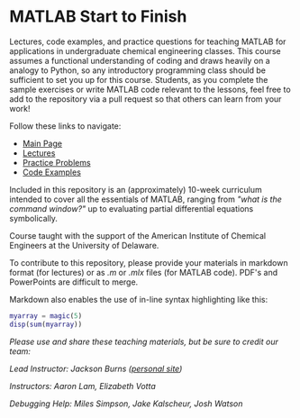 # MATLAB Start to Finish
Lectures, code examples, and practice questions for teaching MATLAB for applications in undergraduate chemical engineering classes. This course assumes a functional
understanding of coding and draws heavily on a analogy to Python, so any introductory programming class should be sufficient to set you up for this course. Students, as you complete
the sample exercises or write MATLAB code relevant to the lessons, feel free to add to the repository via a pull request so that others can learn from your work!

Follow these links to navigate:
- [Main Page](https://jacksonburns.github.io/MATLAB-Start-to-Finish/)
- [Lectures ](https://jacksonburns.github.io/MATLAB-Start-to-Finish/Lectures/Lectures-Landing-Page)
- [Practice Problems](https://jacksonburns.github.io/MATLAB-Start-to-Finish/Practice-Problems/Practice-Problems-Landing-Page)
- [Code Examples](https://jacksonburns.github.io/MATLAB-Start-to-Finish/Code-Examples/Code-Examples-Landing-Page)

Included in this repository is an (approximately) 10-week curriculum intended to cover all the essentials of MATLAB, ranging from *"what is the command window?"* up to evaluating partial differential equations symbolically.

Course taught with the support of the American Institute of Chemical Engineers at the University of Delaware.

To contribute to this repository, please provide your materials in markdown format (for lectures) or as *.m* or *.mlx* files (for MATLAB code). PDF's and PowerPoints are difficult to merge.

Markdown also enables the use of in-line syntax highlighting like this:

```matlab
myarray = magic(5)
disp(sum(myarray))
```

*Please use and share these teaching materials, but be sure to credit our team:*

*Lead Instructor: Jackson Burns ([personal site](https://jacksonwarnerburns.com))*

*Instructors: Aaron Lam, Elizabeth Votta*

*Debugging Help: Miles Simpson, Jake Kalscheur, Josh Watson*
